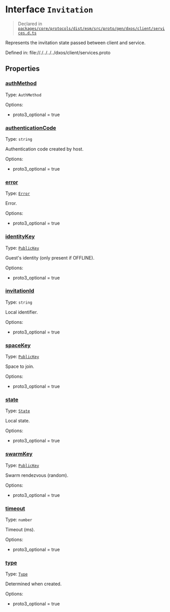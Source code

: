 # Interface `Invitation`
> Declared in [`packages/core/protocols/dist/esm/src/proto/gen/dxos/client/services.d.ts`]()

Represents the invitation state passed between client and service.

Defined in:
   file://./../../../dxos/client/services.proto
## Properties
### [authMethod]()
Type: <code>AuthMethod</code>

Options:
  - proto3_optional = true
### [authenticationCode]()
Type: <code>string</code>

Authentication code created by host.

Options:
  - proto3_optional = true
### [error]()
Type: <code>[Error](/api/@dxos/client/enums#Error)</code>

Error.

Options:
  - proto3_optional = true
### [identityKey]()
Type: <code>[PublicKey](/api/@dxos/client/classes/PublicKey)</code>

Guest's identity (only present if OFFLINE).

Options:
  - proto3_optional = true
### [invitationId]()
Type: <code>string</code>

Local identifier.

Options:
  - proto3_optional = true
### [spaceKey]()
Type: <code>[PublicKey](/api/@dxos/client/classes/PublicKey)</code>

Space to join.

Options:
  - proto3_optional = true
### [state]()
Type: <code>[State](/api/@dxos/client/enums#State)</code>

Local state.

Options:
  - proto3_optional = true
### [swarmKey]()
Type: <code>[PublicKey](/api/@dxos/client/classes/PublicKey)</code>

Swarm rendezvous (random).

Options:
  - proto3_optional = true
### [timeout]()
Type: <code>number</code>

Timeout (ms).

Options:
  - proto3_optional = true
### [type]()
Type: <code>[Type](/api/@dxos/client/enums#Type)</code>

Determined when created.

Options:
  - proto3_optional = true
